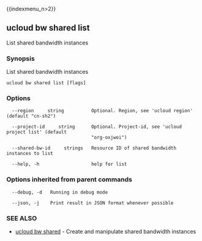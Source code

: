 {{indexmenu_n>2}}

## ucloud bw shared list

List shared bandwidth instances

### Synopsis

List shared bandwidth instances

```
ucloud bw shared list [flags]
```

### Options

```
  --region     string          Optional. Region, see 'ucloud region' (default "cn-sh2") 

  --project-id     string      Optional. Project-id, see 'ucloud project list' (default
                               "org-oxjwoi") 

  --shared-bw-id     strings   Resource ID of shared bandwidth instances to list 

  --help, -h                   help for list 

```

### Options inherited from parent commands

```
  --debug, -d   Running in debug mode 

  --json, -j    Print result in JSON format whenever possible 

```

### SEE ALSO

* [ucloud bw shared](software/cli/cmd/ucloud/bw/shared)	 - Create and manipulate shared bandwidth instances

